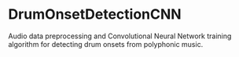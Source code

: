 # DrumOnsetDetectionCNN
Audio data preprocessing and Convolutional Neural Network training algorithm for detecting drum onsets from polyphonic music.
